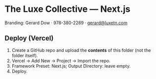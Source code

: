 
# The Luxe Collective — Next.js

Branding: Gerard Dow · 978-380-2289 · gerard@luxetn.com

## Deploy (Vercel)
1. Create a GitHub repo and upload the **contents** of this folder (not the folder itself).
2. Vercel → Add New → Project → Import the repo.
3. Framework Preset: Next.js; Output Directory: leave empty.
4. Deploy.
